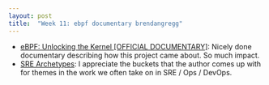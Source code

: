 ```yaml
---
layout: post
title:  "Week 11: ebpf documentary brendangregg"
---
```


* [eBPF: Unlocking the Kernel [OFFICIAL DOCUMENTARY]](https://www.youtube.com/watch?v=Wb_vD3XZYOA): Nicely done documentary describing how this project came about. So much impact.
* [SRE Archetypes](https://blog.alexewerlof.com/p/sre-archetypes): I appreciate the buckets that the author comes up with for themes in the work we often take on in SRE / Ops / DevOps. 